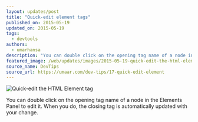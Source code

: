 ```yaml
---
layout: updates/post
title: "Quick-edit element tags"
published_on: 2015-05-19
updated_on: 2015-05-19
tags:
  - devtools
authors:
  - umarhansa
description: "You can double click on the opening tag name of a node in the Elements Panel to edit it."
featured_image: /web/updates/images/2015-05-19-quick-edit-the-html-element-tag/quick-edit-element.gif
source_name: DevTips
source_url: https://umaar.com/dev-tips/17-quick-edit-element
---
```

<img src="/web/updates/images/2015-05-19-quick-edit-the-html-element-tag/quick-edit-element.gif" alt="Quick-edit the HTML Element tag">

You can double click on the opening tag name of a node in the Elements Panel to edit it. When you do, the closing tag is automatically updated with your change.
